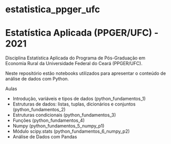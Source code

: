 # estatistica_ppger_ufc

# Estatística Aplicada (PPGER/UFC) - 2021
Disciplina Estatística Aplicada do Programa de Pós-Graduação em Economia Rural da Universidade Federal do Ceará (PPGER/UFC).

Neste repositório estão notebooks utilizados para apresentar o conteúdo de análise de dados com Python.

Aulas
- Introdução, variáveis e tipos de dados (python_fundamentos_1)
- Estruturas de dados: listas, tuplas, dicionários e conjuntos (python_fundamentos_2)
- Estruturas condicionais (python_fundamentos_3)
- Funções (python_fundamentos_4)
- Numpy (python_fundamentos_5_numpy_p1)
- Módulo scipy.stats (python_fundamentos_6_numpy_p2)
- Análise de Dados com Pandas
